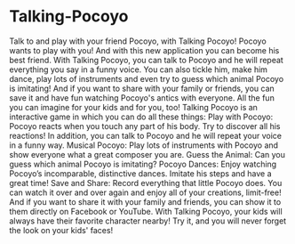# Talking-Pocoyo
Talk to and play with your friend Pocoyo, with Talking Pocoyo!  Pocoyo wants to play with you! And with this new application you can become his best friend. With Talking Pocoyo, you can talk to Pocoyo and he will repeat everything you say in a funny voice. You can also tickle him, make him dance, play lots of instruments and even try to guess which animal Pocoyo is imitating! And if you want to share with your family or friends, you can save it and have fun watching Pocoyo's antics with everyone.  All the fun you can imagine for your kids and for you, too!  Talking Pocoyo is an interactive game in which you can do all these things:  Play with Pocoyo: Pocoyo reacts when you touch any part of his body. Try to discover all his reactions! In addition, you can talk to Pocoyo and he will repeat your voice in a funny way.  Musical Pocoyo: Play lots of instruments with Pocoyo and show everyone what a great composer you are.  Guess the Animal: Can you guess which animal Pocoyo is imitating?  Pocoyo Dances: Enjoy watching Pocoyo’s incomparable, distinctive dances. Imitate his steps and have a great time!  Save and Share: Record everything that little Pocoyo does. You can watch it over and over again and enjoy all of your creations, limit-free! And if you want to share it with your family and friends, you can show it to them directly on Facebook or YouTube.  With Talking Pocoyo, your kids will always have their favorite character nearby!  Try it, and you will never forget the look on your kids' faces!
